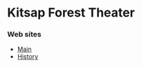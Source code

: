# Kitsap Forest Theater

### Web sites

- [Main](https://www.foresttheater.com/)
- [History](https://mountaineers.github.io/Kitsap-Forest-Theater/)

